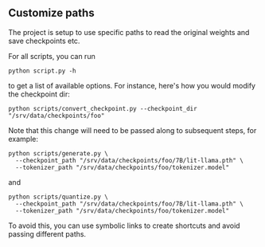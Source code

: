 ## Customize paths

The project is setup to use specific paths to read the original weights and save checkpoints etc.

For all scripts, you can run

```shell
python script.py -h
```

to get a list of available options. For instance, here's how you would modify the checkpoint dir:

```shell
python scripts/convert_checkpoint.py --checkpoint_dir "/srv/data/checkpoints/foo"
```

Note that this change will need to be passed along to subsequent steps, for example:

```shell
python scripts/generate.py \
  --checkpoint_path "/srv/data/checkpoints/foo/7B/lit-llama.pth" \
  --tokenizer_path "/srv/data/checkpoints/foo/tokenizer.model"
```

and

```shell
python scripts/quantize.py \
  --checkpoint_path "/srv/data/checkpoints/foo/7B/lit-llama.pth" \
  --tokenizer_path "/srv/data/checkpoints/foo/tokenizer.model"
```

To avoid this, you can use symbolic links to create shortcuts and avoid passing different paths.
